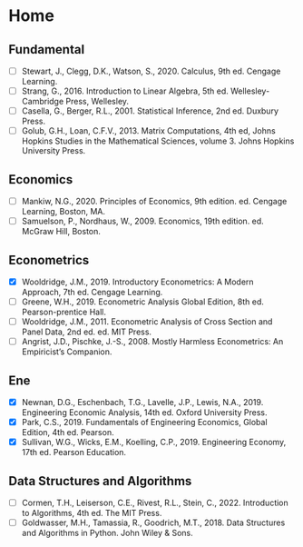 # Home

## Fundamental

- [ ] Stewart, J., Clegg, D.K., Watson, S., 2020. Calculus, 9th ed. Cengage Learning.
- [ ] Strang, G., 2016. Introduction to Linear Algebra, 5th ed. Wellesley-Cambridge Press, Wellesley.
- [ ] Casella, G., Berger, R.L., 2001. Statistical Inference, 2nd ed. Duxbury Press.
- [ ] Golub, G.H., Loan, C.F.V., 2013. Matrix Computations, 4th ed, Johns Hopkins Studies in the Mathematical Sciences, volume 3. Johns Hopkins University Press.

## Economics

- [ ] Mankiw, N.G., 2020. Principles of Economics, 9th edition. ed. Cengage Learning, Boston, MA.
- [ ] Samuelson, P., Nordhaus, W., 2009. Economics, 19th edition. ed. McGraw Hill, Boston.

## Econometrics

- [X] Wooldridge, J.M., 2019. Introductory Econometrics: A Modern Approach, 7th ed. Cengage Learning.
- [ ] Greene, W.H., 2019. Econometric Analysis Global Edition, 8th ed. Pearson-prentice Hall.
- [ ] Wooldridge, J.M., 2011. Econometric Analysis of Cross Section and Panel Data, 2nd ed. ed. MIT Press.
- [ ] Angrist, J.D., Pischke, J.-S., 2008. Mostly Harmless Econometrics: An Empiricist’s Companion.

## Ene

- [X] Newnan, D.G., Eschenbach, T.G., Lavelle, J.P., Lewis, N.A., 2019. Engineering Economic Analysis, 14th ed. Oxford University Press.
- [X] Park, C.S., 2019. Fundamentals of Engineering Economics, Global Edition, 4th ed. Pearson.
- [X] Sullivan, W.G., Wicks, E.M., Koelling, C.P., 2019. Engineering Economy, 17th ed. Pearson Education.

## Data Structures and Algorithms

- [ ] Cormen, T.H., Leiserson, C.E., Rivest, R.L., Stein, C., 2022. Introduction to Algorithms, 4th ed. The MIT Press.
- [ ] Goldwasser, M.H., Tamassia, R., Goodrich, M.T., 2018. Data Structures and Algorithms in Python. John Wiley & Sons.

